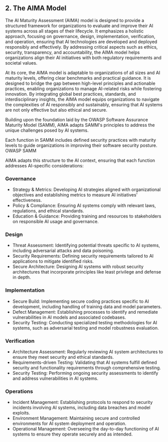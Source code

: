 ## 2. The AIMA Model

The AI Maturity Assessment (AIMA) model is designed to provide a structured framework for organizations to evaluate and improve their AI systems across all stages of their lifecycle. It emphasizes a holistic approach, focusing on governance, design, implementation, verification, and operation, ensuring that AI technologies are developed and deployed responsibly and effectively. By addressing critical aspects such as ethics, security, transparency, and accountability, the AIMA model helps organizations align their AI initiatives with both regulatory requirements and societal values.

At its core, the AIMA model is adaptable to organizations of all sizes and AI maturity levels, offering clear benchmarks and practical guidance. It is designed to bridge the gap between high-level principles and actionable practices, enabling organizations to manage AI-related risks while fostering innovation. By integrating global best practices, standards, and interdisciplinary insights, the AIMA model equips organizations to navigate the complexities of AI responsibly and sustainably, ensuring that AI systems are not only effective but also ethical and secure.

Building upon the foundation laid by the OWASP Software Assurance Maturity Model (SAMM), AIMA adapts SAMM's principles to address the unique challenges posed by AI systems.

Each function in SAMM includes defined security practices with maturity levels to guide organizations in improving their software security posture. 
OWASP SAMM

AIMA adapts this structure to the AI context, ensuring that each function addresses AI-specific considerations:

### Governance
* Strategy & Metrics: Developing AI strategies aligned with organizational objectives and establishing metrics to measure AI initiatives' effectiveness.
* Policy & Compliance: Ensuring AI systems comply with relevant laws, regulations, and ethical standards.
* Education & Guidance: Providing training and resources to stakeholders on responsible AI usage and governance.

### Design
* Threat Assessment: Identifying potential threats specific to AI systems, including adversarial attacks and data poisoning.
* Security Requirements: Defining security requirements tailored to AI applications to mitigate identified risks.
* Secure Architecture: Designing AI systems with robust security architectures that incorporate principles like least privilege and defense in depth.
  
### Implementation
* Secure Build: Implementing secure coding practices specific to AI development, including handling of training data and model parameters.
* Defect Management: Establishing processes to identify and remediate vulnerabilities in AI models and associated codebases.
* Security Testing: Conducting specialized testing methodologies for AI systems, such as adversarial testing and model robustness evaluation.

### Verification
* Architecture Assessment: Regularly reviewing AI system architectures to ensure they meet security and ethical standards.
* Requirements-driven Testing: Validating that AI systems fulfill defined security and functionality requirements through comprehensive testing.
* Security Testing: Performing ongoing security assessments to identify and address vulnerabilities in AI systems.

### Operations
* Incident Management: Establishing protocols to respond to security incidents involving AI systems, including data breaches and model exploits.
* Environment Management: Maintaining secure and controlled environments for AI system deployment and operation.
* Operational Management: Overseeing the day-to-day functioning of AI systems to ensure they operate securely and as intended.
